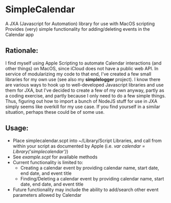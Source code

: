 # SimpleCalendar

A JXA (Javascript for Automation) library for use with MacOS scripting
Provides (very) simple functionality for adding/deleting events in the Calendar app

## Rationale:

I find myself using Apple Scripting to automate Calendar interactions (and other things) on MacOS, since iCloud does not have a public web API. In service of modularizing my code to that end, I've created a few small libraries for my own use (see also my **simplelogger** project). I know there are various ways to hook up to well-developed Javascript libraries and use them for JXA, but I've decided to create a few of my own anyway, partly as a coding exercise, and partly because I only need to do a few simple things. Thus, figuring out how to import a bunch of NodeJS stuff for use in JXA simply seems like overkill for my use case. If you find yourself in a similar situation, perhaps these could be of some use.

## Usage:

* Place simplecalendar.scpt into ~/Library/Script Libraries, and call from within your script as documented by Apple (i.e. *var calendar = Library('simplecalendar')*)
* See *example.scpt* for available methods
* Current functionality is limited to:
  * Creating a calendar event by providing calendar name, start date, end date, and event title
  * Finding/Deleting a calendar event by providing calendar name, start date, end date, and event title
* Future functionality may include the ability to add/search other event parameters allowed by Calendar
